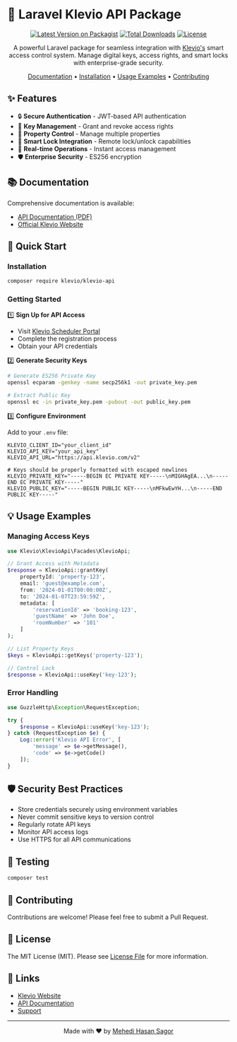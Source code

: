 # 🔐 Laravel Klevio API Package

<div align="center">



[![Latest Version on Packagist](https://img.shields.io/packagist/v/klevio/klevio-api.svg?style=for-the-badge)](https://packagist.org/packages/klevio/klevio-api)
[![Total Downloads](https://img.shields.io/packagist/dt/klevio/klevio-api.svg?style=for-the-badge)](https://packagist.org/packages/klevio/klevio-api)
[![License](https://img.shields.io/github/license/klevio/klevio-api?style=for-the-badge)](LICENSE.md)

A powerful Laravel package for seamless integration with [Klevio's](https://klevio.com/) smart access control system. Manage digital keys, access rights, and smart locks with enterprise-grade security.

[Documentation](#documentation) •
[Installation](#installation) •
[Usage Examples](#usage) •
[Contributing](#contributing)

</div>

## ✨ Features

- 🔒 **Secure Authentication** - JWT-based API authentication
- 🔑 **Key Management** - Grant and revoke access rights
- 🏢 **Property Control** - Manage multiple properties
- 📱 **Smart Lock Integration** - Remote lock/unlock capabilities
- 🔄 **Real-time Operations** - Instant access management
- 🛡️ **Enterprise Security** - ES256 encryption

## 📚 Documentation

Comprehensive documentation is available:

- [API Documentation (PDF)](assets/Klevio%20Public%20API%20Docs%20(V2).pdf)
- [Official Klevio Website](https://klevio.com/)

## 🚀 Quick Start

### Installation

```bash
composer require klevio/klevio-api
```

### Getting Started

1️⃣ **Sign Up for API Access**
   - Visit [Klevio Scheduler Portal](https://operations.klevio.net/scheduler/signup)
   - Complete the registration process
   - Obtain your API credentials
 

2️⃣ **Generate Security Keys**
   ```bash
   # Generate ES256 Private Key
   openssl ecparam -genkey -name secp256k1 -out private_key.pem
   
   # Extract Public Key
   openssl ec -in private_key.pem -pubout -out public_key.pem
   ```

3️⃣ **Configure Environment**

Add to your `.env` file:
```env
KLEVIO_CLIENT_ID="your_client_id"
KLEVIO_API_KEY="your_api_key"
KLEVIO_API_URL="https://api.klevio.com/v2"

# Keys should be properly formatted with escaped newlines
KLEVIO_PRIVATE_KEY="-----BEGIN EC PRIVATE KEY-----\nMIGHAgEA...\n-----END EC PRIVATE KEY-----"
KLEVIO_PUBLIC_KEY="-----BEGIN PUBLIC KEY-----\nMFkwEwYH...\n-----END PUBLIC KEY-----"
```

## 💡 Usage Examples

### Managing Access Keys

```php
use Klevio\KlevioApi\Facades\KlevioApi;

// Grant Access with Metadata
$response = KlevioApi::grantKey(
    propertyId: 'property-123',
    email: 'guest@example.com',
    from: '2024-01-01T00:00:00Z',
    to: '2024-01-07T23:59:59Z',
    metadata: [
        'reservationId' => 'booking-123',
        'guestName' => 'John Doe',
        'roomNumber' => '101'
    ]
);

// List Property Keys
$keys = KlevioApi::getKeys('property-123');

// Control Lock
$response = KlevioApi::useKey('key-123');
```

### Error Handling

```php
use GuzzleHttp\Exception\RequestException;

try {
    $response = KlevioApi::useKey('key-123');
} catch (RequestException $e) {
    Log::error('Klevio API Error', [
        'message' => $e->getMessage(),
        'code' => $e->getCode()
    ]);
}
```

## 🛡️ Security Best Practices

- Store credentials securely using environment variables
- Never commit sensitive keys to version control
- Regularly rotate API keys
- Monitor API access logs
- Use HTTPS for all API communications

## 🧪 Testing

```bash
composer test
```

## 🤝 Contributing

Contributions are welcome! Please feel free to submit a Pull Request.

## 📝 License

The MIT License (MIT). Please see [License File](LICENSE.md) for more information.

## 🔗 Links

- [Klevio Website](https://klevio.com)
- [API Documentation](assets/Klevio%20Public%20API%20Docs%20(V2).pdf)
- [Support](mailto:mehedihasansagor.cse@gmail.com)

---

<div align="center">
Made with ❤️ by <a href="mailto:mehedihasansagor.cse@gmail.com">Mehedi Hasan Sagor</a>
</div>
